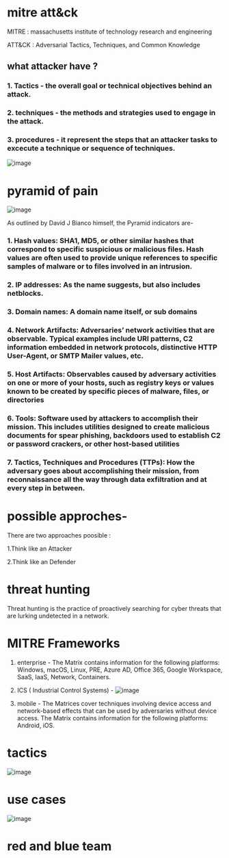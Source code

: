# mitre att&ck 

MITRE : massachusetts institute of technology research and engineering

ATT&CK : Adversarial Tactics, Techniques, and Common Knowledge

## what attacker have ?

### 1. Tactics - the overall goal or technical objectives behind an attack.

### 2. techniques - the methods and strategies used to engage in the attack.

### 3. procedures - it represent the steps that an attacker tasks to excecute a technique or sequence of techniques.

![image](https://github.com/Riyatomar14/CyberSecurityCareer/assets/143107173/83acd2bb-27f5-4d96-89dc-0188c1b551f8)

# pyramid of pain

![image](https://github.com/Riyatomar14/CyberSecurityCareer/assets/143107173/562c569e-c2a6-4f5a-9081-9b22c566019d)

As outlined by David J Bianco himself, the Pyramid indicators are-

### 1. Hash values: SHA1, MD5, or other similar hashes that correspond to specific suspicious or malicious files. Hash values are often used to provide unique references to specific samples of malware or to files involved in an intrusion.

### 2. IP addresses: As the name suggests, but also includes netblocks.

### 3. Domain names: A domain name itself, or sub domains

### 4. Network Artifacts: Adversaries’ network activities that are observable. Typical examples include URI patterns, C2 information embedded in network protocols, distinctive HTTP User-Agent, or SMTP Mailer values, etc.

### 5. Host Artifacts: Observables caused by adversary activities on one or more of your hosts, such as registry keys or values known to be created by specific pieces of malware, files, or directories
### 6. Tools: Software used by attackers to accomplish their mission. This includes utilities designed to create malicious documents for spear phishing, backdoors used to establish C2 or password crackers, or other host-based utilities

### 7. Tactics, Techniques and Procedures (TTPs): How the adversary goes about accomplishing their mission, from reconnaissance all the way through data exfiltration and at every step in between.

# possible approches-

There are two approaches poosible :

1.Think like an Attacker

2.Think like an Defender

# threat hunting

Threat hunting is the practice of proactively searching for cyber threats that are lurking undetected in a network.

# MITRE Frameworks 

1. enterprise - The Matrix contains information for the following platforms: Windows, macOS, Linux, PRE, Azure AD, Office 365, Google Workspace, SaaS, IaaS, Network, Containers.

2. ICS ( Industrial Control Systems) - ![image](https://github.com/Riyatomar14/CyberSecurityCareer/assets/143107173/069aac40-1381-4f0a-b89a-62ed5cfc9bce)

3. mobile - The Matrices cover techniques involving device access and network-based effects that can be used by adversaries without device access. The Matrix contains information for the following platforms: Android, iOS.

# tactics

![image](https://github.com/Riyatomar14/CyberSecurityCareer/assets/143107173/fa1bb677-c47e-4c8d-b38b-36fd6bc56f6c)

# use cases 

![image](https://github.com/Riyatomar14/CyberSecurityCareer/assets/143107173/1f384667-a8d8-49fe-9828-8d5fdde46399)

# red and blue team





